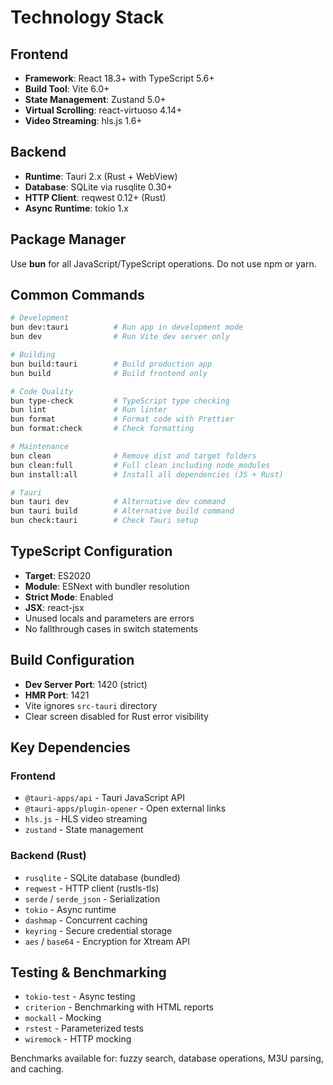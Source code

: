 # Technology Stack

## Frontend

- **Framework**: React 18.3+ with TypeScript 5.6+
- **Build Tool**: Vite 6.0+
- **State Management**: Zustand 5.0+
- **Virtual Scrolling**: react-virtuoso 4.14+
- **Video Streaming**: hls.js 1.6+

## Backend

- **Runtime**: Tauri 2.x (Rust + WebView)
- **Database**: SQLite via rusqlite 0.30+
- **HTTP Client**: reqwest 0.12+ (Rust)
- **Async Runtime**: tokio 1.x

## Package Manager

Use **bun** for all JavaScript/TypeScript operations. Do not use npm or yarn.

## Common Commands

```bash
# Development
bun dev:tauri          # Run app in development mode
bun dev                # Run Vite dev server only

# Building
bun build:tauri        # Build production app
bun build              # Build frontend only

# Code Quality
bun type-check         # TypeScript type checking
bun lint               # Run linter
bun format             # Format code with Prettier
bun format:check       # Check formatting

# Maintenance
bun clean              # Remove dist and target folders
bun clean:full         # Full clean including node_modules
bun install:all        # Install all dependencies (JS + Rust)

# Tauri
bun tauri dev          # Alternative dev command
bun tauri build        # Alternative build command
bun check:tauri        # Check Tauri setup
```

## TypeScript Configuration

- **Target**: ES2020
- **Module**: ESNext with bundler resolution
- **Strict Mode**: Enabled
- **JSX**: react-jsx
- Unused locals and parameters are errors
- No fallthrough cases in switch statements

## Build Configuration

- **Dev Server Port**: 1420 (strict)
- **HMR Port**: 1421
- Vite ignores `src-tauri` directory
- Clear screen disabled for Rust error visibility

## Key Dependencies

### Frontend
- `@tauri-apps/api` - Tauri JavaScript API
- `@tauri-apps/plugin-opener` - Open external links
- `hls.js` - HLS video streaming
- `zustand` - State management

### Backend (Rust)
- `rusqlite` - SQLite database (bundled)
- `reqwest` - HTTP client (rustls-tls)
- `serde` / `serde_json` - Serialization
- `tokio` - Async runtime
- `dashmap` - Concurrent caching
- `keyring` - Secure credential storage
- `aes` / `base64` - Encryption for Xtream API

## Testing & Benchmarking

- `tokio-test` - Async testing
- `criterion` - Benchmarking with HTML reports
- `mockall` - Mocking
- `rstest` - Parameterized tests
- `wiremock` - HTTP mocking

Benchmarks available for: fuzzy search, database operations, M3U parsing, and caching.

